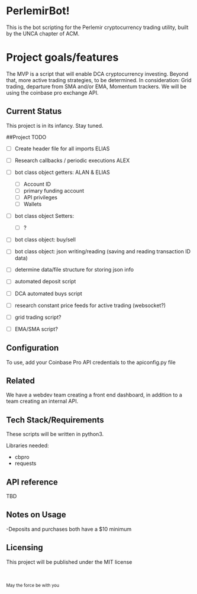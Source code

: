 # PerlemirBot!

This is the bot scripting for the Perlemir cryptocurrency trading utility, built by the UNCA chapter of ACM.


# Project goals/features

The MVP is a script that will enable DCA cryptocurrency investing. Beyond that, more active trading strategies, to be determined. In consideration: Grid trading, departure from SMA and/or EMA, Momentum trackers. We will be using the coinbase pro exchange API.


## Current Status

This project is in its infancy. Stay tuned.

##Project TODO
- [ ] Create header file for all imports ELIAS
- [ ] Research callbacks / periodic executions ALEX
- [ ] bot class object getters: ALAN & ELIAS
  
    -[ ] Account ID
    -[ ] primary funding account
    -[ ] API privileges 
    -[ ] Wallets
- [ ] bot class object Setters:
  -[ ] ?
- [ ] bot class object: buy/sell
- [ ] bot class object: json writing/reading (saving and reading transaction ID data)
 -[ ] determine data/file structure for storing json info
- [ ] automated deposit script
- [ ] DCA automated buys script
- [ ] research constant price feeds for active trading (websocket?)
- [ ] grid trading script?
- [ ] EMA/SMA script?



## Configuration

To use, add your Coinbase Pro API credentials to the apiconfig.py file


## Related 

We have a webdev team creating a front end dashboard, in addition to a team creating an internal API.

## Tech Stack/Requirements

These scripts will be written in python3.

Libraries needed:
 - cbpro
 - requests


## API reference

TBD



## Notes on Usage
-Deposits and purchases both have a \$10 minimum 

## Licensing

This project will be published under the MIT license




<br><br><small>May the force be with you</small>

